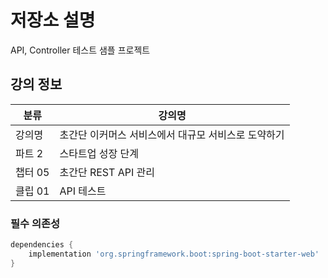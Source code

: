 # 저장소 설명
API, Controller 테스트 샘플 프로젝트

## 강의 정보
| 분류    | 강의명                          |
|-------|------------------------------|
| 강의명   | 초간단 이커머스 서비스에서 대규모 서비스로 도약하기 |
| 파트 2  | 스타트업 성장 단계                   |
| 챕터 05 | 초간단 REST API 관리              |
| 클립 01 | API 테스트                      |

### 필수 의존성
```groovy
dependencies {
    implementation 'org.springframework.boot:spring-boot-starter-web'
}
```